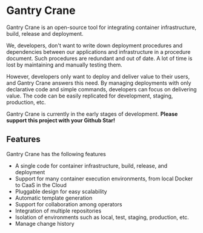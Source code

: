 # Gantry Crane

Gantry Crane is an open-source tool for integrating container infrastructure, build, release and deployment.

We, developers, don't want to write down deployment procedures and dependencies between our applications and infrastructure in a procedure document.
Such procedures are redundant and out of date.
A lot of time is lost by maintaining and manually testing them.

However, developers only want to deploy and deliver value to their users, and Gantry Crane answers this need.
By managing deployments with only declarative code and simple commands, developers can focus on delivering value.
The code can be easily replicated for development, staging, production, etc.

Gantry Crane is currently in the early stages of development.
**Please support this project with your Github Star!**

## Features

Gantry Crane has the following features

- A single code for container infrastructure, build, release, and deployment
- Support for many container execution environments, from local Docker to CaaS in the Cloud
- Pluggable design for easy scalability
- Automatic template generation
- Support for collaboration among operators
- Integration of multiple repositories
- Isolation of environments such as local, test, staging, production, etc.
- Manage change history
